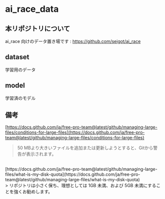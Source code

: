 # ai_race_data

## 本リポジトリについて
ai_race 向けのデータ置き場です : https://github.com/seigot/ai_race

## dataset
学習用のデータ

## model
学習済のモデル

## 備考
[https://docs.github.com/ja/free-pro-team@latest/github/managing-large-files/conditions-for-large-files](https://docs.github.com/ja/free-pro-team@latest/github/managing-large-files/conditions-for-large-files) <br>
> 50 MBより大きいファイルを追加または更新しようとすると、Gitから警告が表示されます。<br>
<br>
[https://docs.github.com/ja/free-pro-team@latest/github/managing-large-files/what-is-my-disk-quota](https://docs.github.com/ja/free-pro-team@latest/github/managing-large-files/what-is-my-disk-quota) <br>
> リポジトリは小さく保ち、理想としては 1GB 未満、および 5GB 未満にすることを強くお勧めします。<br>
